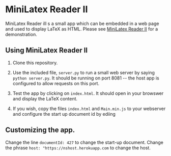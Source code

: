 # MiniLatex Reader II

MiniLatex Reader iII s a small app which can be
embedded in a web page and used to display
LaTeX as HTML. Please see
[MiniLatex Reader II](https://knode.io/reader)
for a demonstration.

## Using MiniLatex Reader II

1. Clone this repository.

2. Use the included file, `server.py` to run a small web server by
   saying `python server.py`. It should be running on port 8081 --
   the host app is configured to allow requests on this port.

3) Test the app by clicking on `index.html`. It should open in your browswer and
   display the LaTeX content.

4) If you wish, copy the files `index.html` and `Main.min.js` to your webserver
   and configure the start up document id by ediing

## Customizing the app.

Change the line `documentId: 427` to change the start-up document.
Change the phrase `host: "https://nshost.herokuapp.com` to change
the host.
